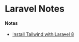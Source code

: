 # Laravel Notes

#### Notes
* [Install Tailwind with Laravel 8](https://github.com/aethletic/laravel-notes/tree/main/tailwind)
